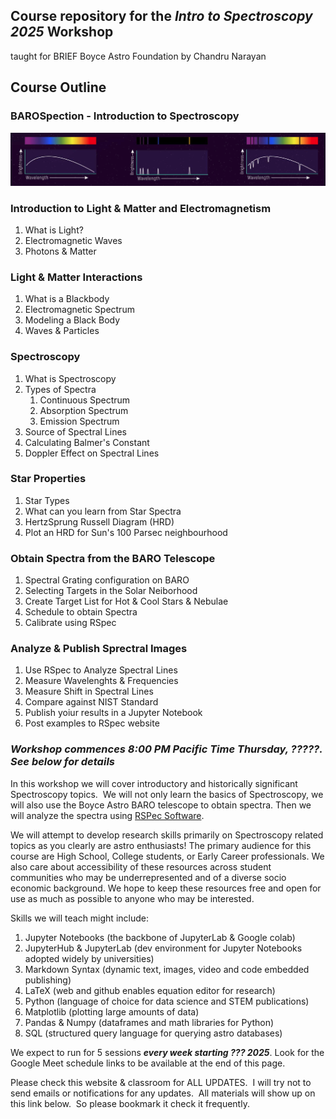 ## Course repository for the ***Intro to Spectroscopy 2025*** Workshop 
taught for BRIEF Boyce Astro Foundation by Chandru Narayan


## Course Outline

### BAROSpection - Introduction to Spectroscopy
![](barospection.png)

### Introduction to Light & Matter and Electromagnetism
1. What is Light?
1. Electromagnetic Waves
1. Photons & Matter

### Light & Matter Interactions
1.  What is a Blackbody 
1.  Electromagnetic Spectrum
1.  Modeling a Black Body
1.  Waves & Particles

### Spectroscopy
1. What is Spectroscopy
1. Types of Spectra
    1. Continuous Spectrum
    1. Absorption Spectrum
    1. Emission Spectrum
1. Source of Spectral Lines
1. Calculating Balmer's Constant
1. Doppler Effect on Spectral Lines

### Star Properties
1. Star Types
1. What can you learn from Star Spectra
2. HertzSprung Russell Diagram (HRD)
3. Plot an HRD for Sun's 100 Parsec neighbourhood

### Obtain Spectra from the BARO Telescope
1. Spectral Grating configuration on BARO
1. Selecting Targets in the Solar Neiborhood
1. Create Target List for Hot & Cool Stars & Nebulae
1. Schedule to obtain Spectra
1. Calibrate using RSpec 

### Analyze & Publish Sprectral Images
1. Use RSpec to Analyze Spectral Lines
1. Measure Wavelenghts & Frequencies
1. Measure Shift in Spectral Lines
1. Compare against NIST Standard
1. Publish yoiur results in a Jupyter Notebook
1. Post examples to RSpec website

### ***Workshop commences 8:00 PM Pacific Time Thursday, ?????. See below for details***

In this workshop we will cover introductory and historically significant Spectroscopy topics.  We will not only learn the basics of Spectroscopy, we will also use the Boyce Astro BARO telescope to obtain spectra. Then we will analyze the spectra using [RSPec Software](https://rspec-astro.com/). 

We will attempt to develop research skills primarily on Spectroscopy related topics as you clearly are astro enthusiasts!  The primary audience for this course are High School, College students, or Early Career professionals. We also care about accessibility of these resources across student communities who may be underrepresented and of a diverse socio economic background. We hope to keep these resources free and open for use as much as possible to anyone who may be interested.  

Skills we will teach might include:
1. Jupyter Notebooks (the backbone of JupyterLab & Google colab)
1. JupyterHub & JupyterLab (dev environment for Jupyter Notebooks adopted widely by universities)
1. Markdown Syntax (dynamic text, images, video and code embedded publishing)
1. LaTeX (web and github enables equation editor for research)
1. Python (language of choice for data science and STEM publications)
1. Matplotlib (plotting large amounts of data)
1. Pandas & Numpy (dataframes and math libraries for Python)
1. SQL (structured query language for querying astro databases)

We expect to run for 5 sessions ***every week starting ??? 2025***. Look for the Google Meet schedule links to be available at the end of this page. 

Please check this website & classroom for ALL UPDATES.  I will try not to send emails or notifications for any updates.  All materials will show up on this link below.  So please bookmark it check it frequently. 
